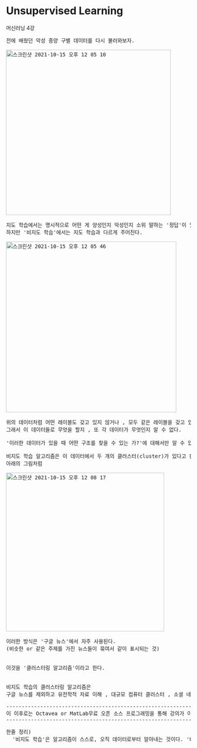 # Unsupervised Learning
머신러닝 4강
<pre>
전에 배웠던 악성 종양 구별 데이터를 다시 불러와보자.

<img width="449" alt="스크린샷 2021-10-15 오후 12 05 10" src="https://user-images.githubusercontent.com/63940620/137425872-8f540bb9-7cef-4f1b-943e-4a604218e0b0.png">

지도 학습에서는 명시적으로 어떤 게 양성인지 악성인지 소위 말하는 '정답'이 있다.
하지만 '비지도 학습'에서는 지도 학습과 다르게 주어진다.

<img width="464" alt="스크린샷 2021-10-15 오후 12 05 46" src="https://user-images.githubusercontent.com/63940620/137425933-0c8faac5-9308-4873-bc83-57af8ee351cc.png">

위의 데이터처럼 어떤 레이블도 갖고 있지 않거나 , 모두 같은 레이블을 갖고 있거나 , 또는 아예 레이블이 없는 경우도 있다.
그래서 이 데이터들로 무엇을 할지 , 또 각 데이터가 무엇인지 알 수 없다.

'이러한 데이터가 있을 때 어떤 구조를 찾을 수 있는 가?'에 대해서만 알 수 있다.

비지도 학습 알고리즘은 이 데이터에서 두 개의 클러스터(cluster)가 있다고 판단한다.
아래의 그림처럼

<img width="431" alt="스크린샷 2021-10-15 오후 12 08 17" src="https://user-images.githubusercontent.com/63940620/137426114-b0e4e7fa-4ed3-414b-91c0-6225870b24a2.png">

이러한 방식은 '구글 뉴스'에서 자주 사용된다.
(비슷한 or 같은 주제를 가진 뉴스들이 묶여서 같이 표시되는 것)


이것을 '클러스터링 알고리즘'이라고 한다.


비지도 학습의 클러스터링 알고리즘은
구글 뉴스를 제외하고 유전학적 자료 이해 , 대규모 컴퓨터 클러스터 , 소셜 네트워크 분석 , 시장 세분화 , 천문학 데이터 분석에도 쓰인다.

-----------------------------------------------------------------------------------------------------
이 이후로는 Octavea or MatLab무료 오픈 소스 프로그래밍을 통해 강의가 이루어 질 것입니다.
-----------------------------------------------------------------------------------------------------
</pre>
<pre>
한줄 정리)
  '비지도 학습'은 알고리즘이 스스로, 오직 데이터로부터 알아내는 것이다. '비지도 학습'의 대표 알고리즘은 '클러스터링 알고리즘'이 있다.
</pre>
